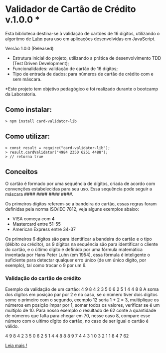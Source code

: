 # Validador de Cartão de Crédito v.1.0.0 *

Esta biblioteca destina-se à validação de cartões de 16 dígitos, utilizando o algoritmo de [Luhn](https://en.wikipedia.org/wiki/Luhn_algorithm) para uso em aplicações desenvolvidas em JavaScript.

Versão 1.0.0 (Released)

  * Estrutura inicial do projeto, utilizando a prática de desenvolvimento TDD (Test Driven Development);
  * Funcionalidades: validação de cartão de 16 dígitos;
  * Tipo de entrada de dados: para números de cartão de crédito com e sem máscara.

*Este projeto tem objetivo pedagógico e foi realizado durante o bootcamp da Laboratoria.

## Como instalar:

```node
> npm install card-validator-lib
```

## Como utilizar:

```shell
> const result = require("card-validator-lib");
> result.cardValidator("4984 2350 6251 4488");
> // retorna true
```

## Conceitos

O cartão é formado por uma sequência de dígitos, criada de acordo com convenções estabelecidas para seu uso. Essa sequência pode seguir a máscara #### #### #### ####.

Os primeiros dígitos referem-se a bandeira do cartão, essas regras foram definidas pela norma ISO/IEC 7812, veja alguns exemplos abaixo:
  * VISA começa com 4
  * Mastercard entre 51-55
  * American Express entre 34-37

Os primeiros 6 dígitos são para identificar a bandeira do cartão e o tipo (débito ou crédito), os 9 dígitos na sequência são para identificar o cliente do cartão, e o último dígito é definido por uma fórmula matemática inventada por Hans Peter Luhn (em 1954), essa fórmula é inteligente o suficiente para detectar qualquer erro único (de um único dígito, por exemplo), tal como trocar o 9 por um 6.

### Validação do cartão de crédito

Exemplo da validação de um cartão: 4 9 8 4   2 3 5 0   6 2 5 1   4 4 8 8
A soma dos dígitos em posição par por 2 e no caso, se o número tiver dois dígitos some o primeiro com o segundo, exemplo 12 seria 1 + 2 = 3, multiplique os números em posição ímpar por 1, somar todos os valores, verificar se é um multiplo de 10.
Para nosso exemplo o resultado de 62 conte a quantidade de números que falta para chegar em 70, nesse caso 8, compare esse número com o ultimo dígito do cartão, no caso de ser igual o cartão é válido.

4 9 8 4   2 3 5 0   6 2 5 1   4 4 8     8
8 9 7 4   4 3 1 0   3 2 1 1   8 4 7     62

[Leia mais !](https://contaembanco.com.br/servicos/quais-e-quantos-sao-os-numeros-dos-cartoes-de-credito/)